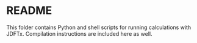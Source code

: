 # README

This folder contains Python and shell scripts for running calculations with JDFTx. Compilation instructions are included here as well.
